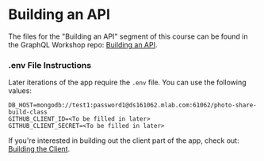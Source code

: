 Building an API
======
The files for the "Building an API" segment of this course can be found in the GraphQL Workshop repo: [Building an API](http://www.github.com/graphqlworkshop/photo-share-api).

### .env File Instructions
Later iterations of the app require the `.env` file. You can use the following values:

```
DB_HOST=mongodb://test1:password1@ds161062.mlab.com:61062/photo-share-build-class
GITHUB_CLIENT_ID=<To be filled in later>
GITHUB_CLIENT_SECRET=<To be filled in later>
```

If you're interested in building out the client part of the app, check out: [Building the Client](http://www.github.com/graphqlworkshop/photo-share-api).